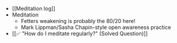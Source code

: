 - [[Meditation log]]
- Meditation
	- Fetters weakening is probably the 80/20 here! 
	- Mark Lippman/Sasha Chapin-style open awareness practice
- [[✅ "How do I meditate regularly?" (Solved Question)]]